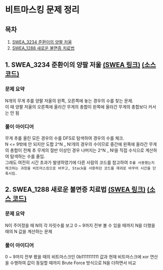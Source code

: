# 비트마스킹 문제 정리

## 목차

1. [SWEA_3234 준환이의 양팔 저울](#1-swea_3234-준환이의-양팔-저울-swea-링크-소스-코드)
2. [SWEA_1288 새로운 불면증 치료법](#2-swea_1288-새로운-불면증-치료법-swea-링크-소스-코드)

## 1. SWEA_3234 준환이의 양팔 저울 [(SWEA 링크)](https://swexpertacademy.com/main/code/problem/problemDetail.do?contestProbId=AWAe7XSKfUUDFAUw) [(소스 코드)](https://github.com/rldnjs7723/CodingTest/blob/main/SWEA/3000/Solution_3234.java)

### 문제 요약

N개의 무게 추를 양팔 저울의 왼쪽, 오른쪽에 놓는 경우의 수를 찾는 문제.  
이 때 양팔 저울의 오른쪽에 올라간 무게의 총합이 왼쪽에 올라간 무게의 총합보다 커서는 안 됨

### 풀이 아이디어

무게 추를 올린 모든 경우의 수를 DFS로 탐색하여 경우의 수를 체크.  
N <= 9밖에 안 되지만 도합 2^N _ N!개의 경우의 수이므로 중간에 왼쪽에 올라간 무게의 총합이 전체 추 무게의 절반 이상인 경우 나머지는 2^N _ N!을 직접 수식으로 계산하여 탐색하는 수를 줄임.  
그래도 여전히 시간 초과가 발생하였기에 다른 사람의 코드를 참고하여 `추를 사용했는지 체크하는 과정을 비트마스킹으로 바꾸고, Stack을 사용하던 코드를 재귀로 바꾸어 시간을 단축시킴.`

## 2. SWEA_1288 새로운 불면증 치료법 [(SWEA 링크)](https://swexpertacademy.com/main/code/problem/problemDetail.do?contestProbId=AV18_yw6I9MCFAZN) [(소스 코드)](https://github.com/rldnjs7723/CodingTest/blob/main/SWEA/1000/Solution_1288.java)

### 문제 요약

N이 주어졌을 때 N의 각 자릿수를 보고 0 ~ 9까지 전부 볼 수 있을 때까지 N을 더했을 때의 N 값을 계산하는 문제

### 풀이 아이디어

0 ~ 9까지 전부 봤을 때의 비트마스크인 0b1111111111 값과 현재 비트마스크에 xor 연산을 수행하여 값이 동일할 때까지 Brute Force 방식으로 N을 더하면서 비교
